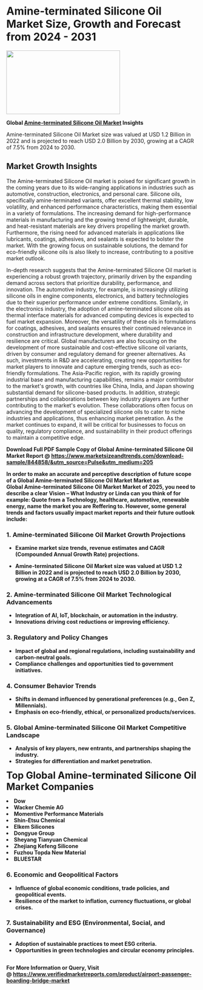 <H1>Amine-terminated Silicone Oil Market Size, Growth and Forecast from 2024 - 2031</H1><img class="aligncenter size-medium wp-image-584254" src="https://thirdeyenews.in/wp-content/uploads/2024/09/Global-Market-Research-300x168.jpeg" alt="" width="300" height="168" /><p><strong>Global&nbsp;<a href="https://www.marketsizeandtrends.com/download-sample/844858/&amp;utm_source=Pulse&amp;utm_medium=205">Amine-terminated Silicone Oil Market</a> Insights</strong></p><p>Amine-terminated Silicone Oil Market size was valued at USD 1.2 Billion in 2022 and is projected to reach USD 2.0 Billion by 2030, growing at a CAGR of 7.5% from 2024 to 2030.</p><p><h2>Market Growth Insights</h2> <p>The Amine-terminated Silicone Oil market is poised for significant growth in the coming years due to its wide-ranging applications in industries such as automotive, construction, electronics, and personal care. Silicone oils, specifically amine-terminated variants, offer excellent thermal stability, low volatility, and enhanced performance characteristics, making them essential in a variety of formulations. The increasing demand for high-performance materials in manufacturing and the growing trend of lightweight, durable, and heat-resistant materials are key drivers propelling the market growth. Furthermore, the rising need for advanced materials in applications like lubricants, coatings, adhesives, and sealants is expected to bolster the market. With the growing focus on sustainable solutions, the demand for eco-friendly silicone oils is also likely to increase, contributing to a positive market outlook.</p> <p><strong></strong></p> <p>In-depth research suggests that the Amine-terminated Silicone Oil market is experiencing a robust growth trajectory, primarily driven by the expanding demand across sectors that prioritize durability, performance, and innovation. The automotive industry, for example, is increasingly utilizing silicone oils in engine components, electronics, and battery technologies due to their superior performance under extreme conditions. Similarly, in the electronics industry, the adoption of amine-terminated silicone oils as thermal interface materials for advanced computing devices is expected to fuel market expansion. Moreover, the versatility of these oils in formulations for coatings, adhesives, and sealants ensures their continued relevance in construction and infrastructure development, where durability and resilience are critical. Global manufacturers are also focusing on the development of more sustainable and cost-effective silicone oil variants, driven by consumer and regulatory demand for greener alternatives. As such, investments in R&D are accelerating, creating new opportunities for market players to innovate and capture emerging trends, such as eco-friendly formulations. The Asia-Pacific region, with its rapidly growing industrial base and manufacturing capabilities, remains a major contributor to the market's growth, with countries like China, India, and Japan showing substantial demand for silicone-based products. In addition, strategic partnerships and collaborations between key industry players are further contributing to the market's evolution. These collaborations often focus on advancing the development of specialized silicone oils to cater to niche industries and applications, thus enhancing market penetration. As the market continues to expand, it will be critical for businesses to focus on quality, regulatory compliance, and sustainability in their product offerings to maintain a competitive edge. <p><strong></p><p><span class=""><strong>Download Full PDF Sample Copy of Global Amine-terminated Silicone Oil Market Report</strong> @ <a href="https://www.marketsizeandtrends.com/download-sample/844858/&amp;utm_source=Pulse&amp;utm_medium=205" target="_blank">https://www.marketsizeandtrends.com/download-sample/844858/&amp;utm_source=Pulse&amp;utm_medium=205</a></span></p><p>In order to make an accurate and perceptive description of future scope of a Global&nbsp;Amine-terminated Silicone Oil Market Market as Global&nbsp;Amine-terminated Silicone Oil Market Market of 2025, you need to describe a clear Vision &ndash; What Industry or Linda can you think of for example: Quote from a Technology, healthcare, automotive, renewable energy, name the market you are Reffering to. However, some general trends and factors usually impact market reports and their future outlook include:</p><h3>1.&nbsp;<strong>Amine-terminated Silicone Oil Market Growth Projections</strong></h3><ul><li>Examine market size trends, revenue estimates and CAGR (Compounded Annual Growth Rate) projections.</li><li><p>Amine-terminated Silicone Oil Market size was valued at USD 1.2 Billion in 2022 and is projected to reach USD 2.0 Billion by 2030, growing at a CAGR of 7.5% from 2024 to 2030.</p></li></ul><h3>2.&nbsp;<strong>Amine-terminated Silicone Oil Market Technological Advancements</strong></h3><ul><li>Integration of AI, IoT, blockchain, or automation in the industry.</li><li>Innovations driving cost reductions or improving efficiency.</li></ul><h3>3.&nbsp;<strong>Regulatory and Policy Changes</strong></h3><ul><li>Impact of global and regional regulations, including sustainability and carbon-neutral goals.</li><li>Compliance challenges and opportunities tied to government initiatives.</li></ul><h3>4.&nbsp;<strong>Consumer Behavior Trends</strong></h3><ul><li>Shifts in demand influenced by generational preferences (e.g., Gen Z, Millennials).</li><li>Emphasis on eco-friendly, ethical, or personalized products/services.</li></ul><h3>5.&nbsp;<strong>Global Amine-terminated Silicone Oil Market Competitive Landscape</strong></h3><ul><li>Analysis of key players, new entrants, and partnerships shaping the industry.</li><li>Strategies for differentiation and market penetration.</li></ul><p data-pm-slice="1 1 []"><span style="color: inherit; font-family: inherit; font-size: 25px;">Top Global Amine-terminated Silicone Oil Market Companies</span></p><div class="" data-test-id=""><p><li>Dow</li><li> Wacker Chemie AG</li><li> Momentive Performance Materials</li><li> Shin-Etsu Chemical</li><li> Elkem Silicones</li><li> Dongyue Group</li><li> Sheyang Tianyuan Chemical</li><li> Zhejiang Kefeng Silicone</li><li> Fuzhou Topda New Material</li><li> BLUESTAR</li></p></div><h3>6.&nbsp;<strong>Economic and Geopolitical Factors</strong></h3><ul><li>Influence of global economic conditions, trade policies, and geopolitical events.</li><li>Resilience of the market to inflation, currency fluctuations, or global crises.</li></ul><h3>7.&nbsp;<strong>Sustainability and ESG (Environmental, Social, and Governance)</strong></h3><ul><li>Adoption of sustainable practices to meet ESG criteria.</li><li>Opportunities in green technologies and circular economy principles.</li></ul><h2><strong style="font-size: 14px;">For More Information or Query, Visit @&nbsp;</strong><a style="background-color: #ffffff; font-size: 14px;" href="https://www.marketsizeandtrends.com/report/amine-terminated-silicone-oil-market/" target="_blank">https://www.verifiedmarketreports.com/product/airport-passenger-boarding-bridge-market</a></h2>
